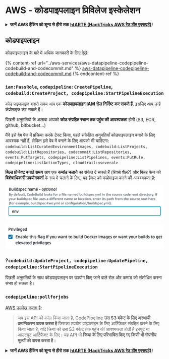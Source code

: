 # AWS - कोडपाइपलाइन प्रिविलेज इस्केलेशन

<details>

<summary><strong>जानें AWS हैकिंग को शून्य से हीरो तक</strong> <a href="https://training.hacktricks.xyz/courses/arte"><strong>htARTE (HackTricks AWS रेड टीम एक्सपर्ट)</strong></a><strong>!</strong></summary>

HackTricks का समर्थन करने के अन्य तरीके:

* यदि आप अपनी **कंपनी का विज्ञापन HackTricks में** देखना चाहते हैं या **HackTricks को PDF में डाउनलोड** करना चाहते हैं तो [**सब्सक्रिप्शन प्लान्स**](https://github.com/sponsors/carlospolop) देखें!
* [**आधिकारिक PEASS और HackTricks स्वैग**](https://peass.creator-spring.com) प्राप्त करें
* हमारे विशेष [**NFTs**](https://opensea.io/collection/the-peass-family) कलेक्शन, **द पीएएस फैमिली** की खोज करें
* **जुड़ें** 💬 [**डिस्कॉर्ड समूह**](https://discord.gg/hRep4RUj7f) या [**टेलीग्राम समूह**](https://t.me/peass) से या हमें **ट्विटर** 🐦 [**@hacktricks_live**](https://twitter.com/hacktricks_live)** पर फॉलो** करें।
* **हैकिंग ट्रिक्स साझा करें** द्वारा PRs सबमिट करके [**HackTricks**](https://github.com/carlospolop/hacktricks) और [**HackTricks Cloud**](https://github.com/carlospolop/hacktricks-cloud) github रेपो में।

</details>

## कोडपाइपलाइन

कोडपाइपलाइन के बारे में अधिक जानकारी के लिए देखें:

{% content-ref url="../aws-services/aws-datapipeline-codepipeline-codebuild-and-codecommit.md" %}
[aws-datapipeline-codepipeline-codebuild-and-codecommit.md](../aws-services/aws-datapipeline-codepipeline-codebuild-and-codecommit.md)
{% endcontent-ref %}

### `iam:PassRole`, `codepipeline:CreatePipeline`, `codebuild:CreateProject, codepipeline:StartPipelineExecution`

कोड पाइपलाइन बनाते समय आप एक **कोडपाइपलाइन IAM रोल निर्दिष्ट कर सकते हैं**, इसलिए आप उन्हें कंप्रोमाइज कर सकते हैं।

पिछली अनुमतियों के अलावा आपको **कोड संग्रहित स्थान तक पहुंच की आवश्यकता** होगी (S3, ECR, github, bitbucket...)

मैंने इसे वेब पेज में प्रक्रिया करके टेस्ट किया, पहले संकेतित अनुमतियाँ कोडपाइपलाइन बनाने के लिए आवश्यक नहीं हैं, लेकिन इसे वेब में बनाने के लिए आपको भी चाहिएगा: `codebuild:ListCuratedEnvironmentImages, codebuild:ListProjects, codebuild:ListRepositories, codecommit:ListRepositories, events:PutTargets, codepipeline:ListPipelines, events:PutRule, codepipeline:ListActionTypes, cloudtrail:<several>`

**बिल्ड प्रोजेक्ट बनाते समय** आप एक **कमांड चलाने** का संकेत दे सकते हैं (रिवर्स शैल?) और बिल्ड फेज को **विशेषाधिकारी उपयोगकर्ता** के रूप में चलाने के लिए, यह हैकर को कंप्रोमाइज करने की आवश्यकता है:

![](<../../../.gitbook/assets/image (53).png>)

![](<../../../.gitbook/assets/image (64).png>)

### ?`codebuild:UpdateProject, codepipeline:UpdatePipeline, codepipeline:StartPipelineExecution`

पिछली अनुमतियों के साथ कोडपाइपलाइन पर उपयोग किए जाने वाले रोल और कमांड को संशोधित करना संभव हो सकता है।

### `codepipeline:pollforjobs`

[AWS उल्लेख करता है](https://docs.aws.amazon.com/codepipeline/latest/APIReference/API\_PollForJobs.html):

> जब इस API को कॉल किया जाता है, CodePipeline **उस S3 बकेट के लिए अस्थायी प्रमाणिकरण वापस करता है** जिसका उपयोग पाइपलाइन के लिए आर्टिफैक्ट संग्रहित करने के लिए किया जाता है, यदि क्रिया को उस S3 बकेट तक पहुंच की आवश्यकता होती है इनपुट या आउटपुट आर्टिफैक्ट के लिए। यह API भी **क्रिया के लिए परिभाषित किए गए किसी भी गोपनीय मूल्यों को वापस करता है**।

<details>

<summary><strong>जानें AWS हैकिंग को शून्य से हीरो तक</strong> <a href="https://training.hacktricks.xyz/courses/arte"><strong>htARTE (HackTricks AWS रेड टीम एक्सपर्ट)</strong></a><strong>!</strong></summary>

HackTricks का समर्थन करने के अन्य तरीके:

* यदि आप अपनी **कंपनी का विज्ञापन HackTricks में** देखना चाहते हैं या **HackTricks को PDF में डाउनलोड** करना चाहते हैं तो [**सब्सक्रिप्शन प्लान्स**](https://github.com/sponsors/carlospolop) देखें!
* [**आधिकारिक PEASS और HackTricks स्वैग**](https://peass.creator-spring.com) प्राप्त करें
* हमारे विशेष [**NFTs**](https://opensea.io/collection/the-peass-family) कलेक्शन, **द पीएएस फैमिली** की खोज करें
* **जुड़ें** 💬 [**डिस्कॉर्ड समूह**](https://discord.gg/hRep4RUj7f) या [**टेलीग्राम समूह**](https://t.me/peass) से या हमें **ट्विटर** 🐦 [**@hacktricks_live**](https://twitter.com/hacktricks_live)** पर फॉलो** करें।
* **हैकिंग ट्रिक्स साझा करें** द्वारा PRs सबमिट करके [**HackTricks**](https://github.com/carlospolop/hacktricks) और [**HackTricks Cloud**](https://github.com/carlospolop/hacktricks-cloud) github रेपो में।

</details>
